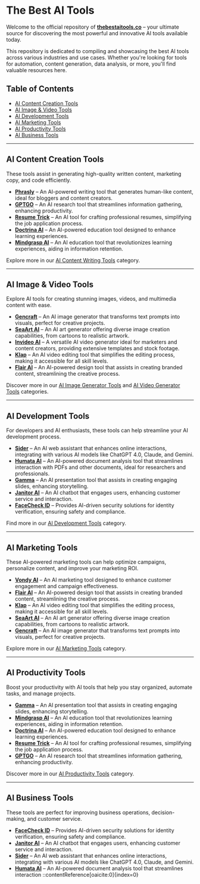 # The Best AI Tools

Welcome to the official repository of **[thebestaitools.co](https://thebestaitools.co)** – your ultimate source for discovering the most powerful and innovative AI tools available today.

This repository is dedicated to compiling and showcasing the best AI tools across various industries and use cases. Whether you're looking for tools for automation, content generation, data analysis, or more, you'll find valuable resources here.

## Table of Contents

- [AI Content Creation Tools](#ai-content-creation-tools)
- [AI Image & Video Tools](#ai-image--video-tools)
- [AI Development Tools](#ai-development-tools)
- [AI Marketing Tools](#ai-marketing-tools)
- [AI Productivity Tools](#ai-productivity-tools)
- [AI Business Tools](#ai-business-tools)

---

## AI Content Creation Tools

These tools assist in generating high-quality written content, marketing copy, and code efficiently.

- [**Phrasly**](https://thebestaitools.co/tools/phrasly) – An AI-powered writing tool that generates human-like content, ideal for bloggers and content creators.
- [**GPTGO**](https://thebestaitools.co/tools/gptgo) – An AI research tool that streamlines information gathering, enhancing productivity.
- [**Resume Trick**](https://thebestaitools.co/tools/resume-trick) – An AI tool for crafting professional resumes, simplifying the job application process.
- [**Doctrina AI**](https://thebestaitools.co/tools/doctrina-ai) – An AI-powered education tool designed to enhance learning experiences.
- [**Mindgrasp AI**](https://thebestaitools.co/tools/mindgrasp-ai) – An AI education tool that revolutionizes learning experiences, aiding in information retention.

Explore more in our [AI Content Writing Tools](https://thebestaitools.co/categories/ai-content-writing-tools) category.

---

## AI Image & Video Tools

Explore AI tools for creating stunning images, videos, and multimedia content with ease.

- [**Gencraft**](https://thebestaitools.co/tools/gencraft) – An AI image generator that transforms text prompts into visuals, perfect for creative projects.
- [**SeaArt AI**](https://thebestaitools.co/tools/seaart-ai) – An AI art generator offering diverse image creation capabilities, from cartoons to realistic artwork.
- [**Invideo AI**](https://thebestaitools.co/tools/invideo-ai) – A versatile AI video generator ideal for marketers and content creators, providing extensive templates and stock footage.
- [**Klap**](https://thebestaitools.co/tools/klap) – An AI video editing tool that simplifies the editing process, making it accessible for all skill levels.
- [**Flair AI**](https://thebestaitools.co/tools/flair-ai) – An AI-powered design tool that assists in creating branded content, streamlining the creative process.

Discover more in our [AI Image Generator Tools](https://thebestaitools.co/categories/ai-image-generator-tools) and [AI Video Generator Tools](https://thebestaitools.co/categories/ai-video-generator-tools) categories.

---

## AI Development Tools

For developers and AI enthusiasts, these tools can help streamline your AI development process.

- [**Sider**](https://thebestaitools.co/tools/sider) – An AI web assistant that enhances online interactions, integrating with various AI models like ChatGPT 4.0, Claude, and Gemini.
- [**Humata AI**](https://thebestaitools.co/tools/humata-ai) – An AI-powered document analysis tool that streamlines interaction with PDFs and other documents, ideal for researchers and professionals.
- [**Gamma**](https://thebestaitools.co/tools/gamma) – An AI presentation tool that assists in creating engaging slides, enhancing storytelling.
- [**Janitor AI**](https://thebestaitools.co/tools/janitor-ai) – An AI chatbot that engages users, enhancing customer service and interaction.
- [**FaceCheck ID**](https://thebestaitools.co/tools/facecheck-id) – Provides AI-driven security solutions for identity verification, ensuring safety and compliance.

Find more in our [AI Development Tools](https://thebestaitools.co/categories/ai-development-tools) category.

---

## AI Marketing Tools

These AI-powered marketing tools can help optimize campaigns, personalize content, and improve your marketing ROI.

- [**Vondy AI**](https://thebestaitools.co/tools/vondy-ai) – An AI marketing tool designed to enhance customer engagement and campaign effectiveness.
- [**Flair AI**](https://thebestaitools.co/tools/flair-ai) – An AI-powered design tool that assists in creating branded content, streamlining the creative process.
- [**Klap**](https://thebestaitools.co/tools/klap) – An AI video editing tool that simplifies the editing process, making it accessible for all skill levels.
- [**SeaArt AI**](https://thebestaitools.co/tools/seaart-ai) – An AI art generator offering diverse image creation capabilities, from cartoons to realistic artwork.
- [**Gencraft**](https://thebestaitools.co/tools/gencraft) – An AI image generator that transforms text prompts into visuals, perfect for creative projects.

Explore more in our [AI Marketing Tools](https://thebestaitools.co/categories/ai-marketing-tools) category.

---

## AI Productivity Tools

Boost your productivity with AI tools that help you stay organized, automate tasks, and manage projects.

- [**Gamma**](https://thebestaitools.co/tools/gamma) – An AI presentation tool that assists in creating engaging slides, enhancing storytelling.
- [**Mindgrasp AI**](https://thebestaitools.co/tools/mindgrasp-ai) – An AI education tool that revolutionizes learning experiences, aiding in information retention.
- [**Doctrina AI**](https://thebestaitools.co/tools/doctrina-ai) – An AI-powered education tool designed to enhance learning experiences.
- [**Resume Trick**](https://thebestaitools.co/tools/resume-trick) – An AI tool for crafting professional resumes, simplifying the job application process.
- [**GPTGO**](https://thebestaitools.co/tools/gptgo) – An AI research tool that streamlines information gathering, enhancing productivity.

Discover more in our [AI Productivity Tools](https://thebestaitools.co/categories/ai-productivity-tools) category.

---

## AI Business Tools

These tools are perfect for improving business operations, decision-making, and customer service.

- [**FaceCheck ID**](https://thebestaitools.co/tools/facecheck-id) – Provides AI-driven security solutions for identity verification, ensuring safety and compliance.
- [**Janitor AI**](https://thebestaitools.co/tools/janitor-ai) – An AI chatbot that engages users, enhancing customer service and interaction.
- [**Sider**](https://thebestaitools.co/tools/sider) – An AI web assistant that enhances online interactions, integrating with various AI models like ChatGPT 4.0, Claude, and Gemini.
- [**Humata AI**](https://thebestaitools.co/tools/humata-ai) – An AI-powered document analysis tool that streamlines interaction
::contentReference[oaicite:0]{index=0}
 
